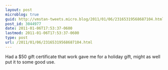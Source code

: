 ```yaml
---
layout: post
microblog: true
guid: http://vmstan-tweets.micro.blog/2011/01/06/23165319568687104.html
post_id: 3044977
date: 2011-01-06T17:53:37-0600
lastmod: 2011-01-06T17:53:37-0600
type: post
url: /2011/01/06/23165319568687104.html
---
```

Had a $50 gift certificate that work gave me for a holiday gift, might as well put it to some good use.
